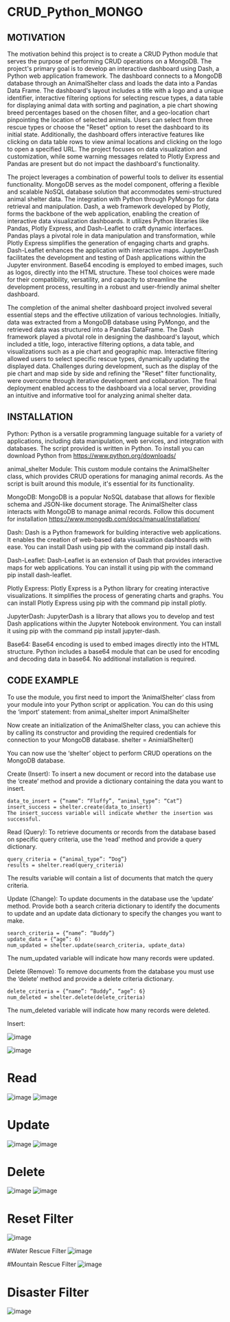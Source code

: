 # CRUD_Python_MONGO

## MOTIVATION
The motivation behind this project is to create a CRUD Python module that serves the purpose of performing CRUD operations on a MongoDB. The project's primary goal is to develop an interactive dashboard using Dash, a Python web application framework. The dashboard connects to a MongoDB database through an AnimalShelter class and loads the data into a Pandas Data Frame. The dashboard's layout includes a title with a logo and a unique identifier, interactive filtering options for selecting rescue types, a data table for displaying animal data with sorting and pagination, a pie chart showing breed percentages based on the chosen filter, and a geo-location chart pinpointing the location of selected animals. Users can select from three rescue types or choose the "Reset" option to reset the dashboard to its initial state. Additionally, the dashboard offers interactive features like clicking on data table rows to view animal locations and clicking on the logo to open a specified URL. The project focuses on data visualization and customization, while some warning messages related to Plotly Express and Pandas are present but do not impact the dashboard's functionality.

The project leverages a combination of powerful tools to deliver its essential functionality. MongoDB serves as the model component, offering a flexible and scalable NoSQL database solution that accommodates semi-structured animal shelter data. The integration with Python through PyMongo for data retrieval and manipulation. Dash, a web framework developed by Plotly, forms the backbone of the web application, enabling the creation of interactive data visualization dashboards. It utilizes Python libraries like Pandas, Plotly Express, and Dash-Leaflet to craft dynamic interfaces. Pandas plays a pivotal role in data manipulation and transformation, while Plotly Express simplifies the generation of engaging charts and graphs. Dash-Leaflet enhances the application with interactive maps. JupyterDash facilitates the development and testing of Dash applications within the Jupyter environment. Base64 encoding is employed to embed images, such as logos, directly into the HTML structure. These tool choices were made for their compatibility, versatility, and capacity to streamline the development process, resulting in a robust and user-friendly animal shelter dashboard.

The completion of the animal shelter dashboard project involved several essential steps and the effective utilization of various technologies. Initially, data was extracted from a MongoDB database using PyMongo, and the retrieved data was structured into a Pandas DataFrame. The Dash framework played a pivotal role in designing the dashboard's layout, which included a title, logo, interactive filtering options, a data table, and visualizations such as a pie chart and geographic map. Interactive filtering allowed users to select specific rescue types, dynamically updating the displayed data. Challenges during development, such as the display of the pie chart and map side by side and refining the "Reset" filter functionality, were overcome through iterative development and collaboration. The final deployment enabled access to the dashboard via a local server, providing an intuitive and informative tool for analyzing animal shelter data.

## INSTALLATION

Python: Python is a versatile programming language suitable for a variety of applications, including data manipulation, web services, and integration with databases. The script provided is written in Python.
To install you can download Python from https://www.python.org/downloads/

animal_shelter Module: This custom module contains the AnimalShelter class, which provides CRUD operations for managing animal records. As the script is built around this module, it's essential for its functionality.

MongoDB:  MongoDB is a popular NoSQL database that allows for flexible schema and JSON-like document storage. The AnimalShelter class interacts with MongoDB to manage animal records. Follow this document for installation https://www.mongodb.com/docs/manual/installation/

Dash: Dash is a Python framework for building interactive web applications. It enables the creation of web-based data visualization dashboards with ease. You can install Dash using pip with the command pip install dash.

Dash-Leaflet: Dash-Leaflet is an extension of Dash that provides interactive maps for web applications. You can install it using pip with the command pip install dash-leaflet.

Plotly Express: Plotly Express is a Python library for creating interactive visualizations. It simplifies the process of generating charts and graphs. You can install Plotly Express using pip with the command pip install plotly.

JupyterDash: JupyterDash is a library that allows you to develop and test Dash applications within the Jupyter Notebook environment. You can install it using pip with the command pip install jupyter-dash.

Base64: Base64 encoding is used to embed images directly into the HTML structure. Python includes a base64 module that can be used for encoding and decoding data in base64. No additional installation is required.

## CODE EXAMPLE

To use the module, you first need to import the ‘AnimalShelter’ class from your module into your Python script or application. You can do this using the ‘import’ statement:
from animal_shelter import AnimalShelter

Now create an initialization of the AnimalShelter class, you can achieve this by calling its constructor and providing the required credentials for connection to your MongoDB database. 
shelter = AnimialShelter()

You can now use the ‘shelter’ object to perform CRUD operations on the MongoDB database. 

Create (Insert): To insert a new document or record into the database use the ‘create’ method and provide a dictionary containing the data you want to insert. 
```
data_to_insert = {“name”: “Fluffy”, “animal_type”: “Cat”}
insert_success = shelter.create(data_to_insert)
The insert_success variable will indicate whether the insertion was successful. 
```

Read (Query): To retrieve documents or records from the database based on specific query criteria, use the ‘read’ method and provide a query dictionary. 
```
query_criteria = {“animal_type”: “Dog”}
results = shelter.read(query_criteria)
```
The results variable will contain a list of documents that match the query criteria.

Update (Change): To update documents in the database use the ‘update’ method. Provide both a search criteria dictionary to identify the documents to update and an update data dictionary to specify the changes you want to make. 
```
search_criteria = {“name”: “Buddy”}
update_data = {“age”: 6)
num_updated = shelter.update(search_criteria, update_data)
```
The num_updated variable will indicate how many records were updated.

Delete (Remove): To remove documents from the database you must use the ‘delete’ method and provide a delete criteria dictionary.  
```
delete_criteria = {“name”: “Buddy”, “age”: 6}
num_deleted = shelter.delete(delete_criteria) 
```
The num_deleted variable will indicate how many records were deleted.


Insert:
  
![image](https://github.com/ColeBaxendale/CRUD_Python_MONGO/assets/97856451/78a5d610-3d80-4a76-ab9e-554674e32b74)

![image](https://github.com/ColeBaxendale/CRUD_Python_MONGO/assets/97856451/7b02d4a3-fe5b-42d6-a007-176167c12870)

# Read
![image](https://github.com/ColeBaxendale/CRUD_Python_MONGO/assets/97856451/5df74290-7329-44c8-8970-0a2adb9e7a36)
![image](https://github.com/ColeBaxendale/CRUD_Python_MONGO/assets/97856451/55105646-6bf5-4261-90c4-9abf061d6af6)

# Update
![image](https://github.com/ColeBaxendale/CRUD_Python_MONGO/assets/97856451/898fe81e-95c1-4b0e-a8ef-5c1549cfa3ef)
![image](https://github.com/ColeBaxendale/CRUD_Python_MONGO/assets/97856451/6652fb7e-303d-4e58-8cd7-29ace2c6ba99)

# Delete
![image](https://github.com/ColeBaxendale/CRUD_Python_MONGO/assets/97856451/ff491cc1-f69e-45ad-b096-92bd8885758d)
![image](https://github.com/ColeBaxendale/CRUD_Python_MONGO/assets/97856451/1afff672-8c65-4a15-89fc-0203a3c5daba)

# Reset Filter
![image](https://github.com/ColeBaxendale/CRUD_Python_MONGO/assets/97856451/852023d4-16c2-4efe-bc5d-0d5da1cc0a10)

#Water Rescue Filter
![image](https://github.com/ColeBaxendale/CRUD_Python_MONGO/assets/97856451/0865610a-ab64-41d4-84ad-d42af93fc59c)

#Mountain Rescue Filter
![image](https://github.com/ColeBaxendale/CRUD_Python_MONGO/assets/97856451/fedad37b-80b8-402b-919c-ef3a359a759a)

# Disaster Filter
![image](https://github.com/ColeBaxendale/CRUD_Python_MONGO/assets/97856451/4895c993-c08c-4c14-a6d8-dadb347e603c)




